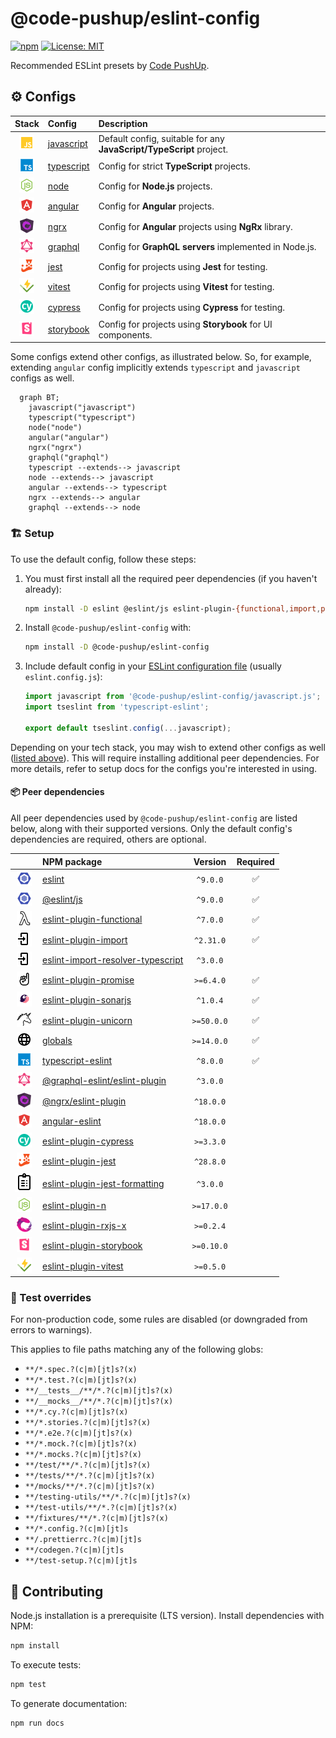 # @code-pushup/eslint-config

[![npm](https://img.shields.io/npm/v/%40code-pushup%2Feslint-config.svg)](https://www.npmjs.com/package/@code-pushup/eslint-config)
[![License: MIT](https://img.shields.io/badge/License-MIT-yellow.svg)](https://opensource.org/licenses/MIT)

Recommended ESLint presets by [Code PushUp](https://github.com/code-pushup/cli/tree/main/packages/cli).

<!-- begin autogenerated -->

## ⚙️ Configs

|                        Stack                        | Config                             | Description                                                         |
| :-------------------------------------------------: | :--------------------------------- | :------------------------------------------------------------------ |
| ![javascript](./docs/icons/material/javascript.png) | [javascript](./docs/javascript.md) | Default config, suitable for any **JavaScript/TypeScript** project. |
| ![typescript](./docs/icons/material/typescript.png) | [typescript](./docs/typescript.md) | Config for strict **TypeScript** projects.                          |
|     ![nodejs](./docs/icons/material/nodejs.png)     | [node](./docs/node.md)             | Config for **Node.js** projects.                                    |
|    ![angular](./docs/icons/material/angular.png)    | [angular](./docs/angular.md)       | Config for **Angular** projects.                                    |
|        ![ngrx](./docs/icons/other/ngrx.png)         | [ngrx](./docs/ngrx.md)             | Config for **Angular** projects using **NgRx** library.             |
|    ![graphql](./docs/icons/material/graphql.png)    | [graphql](./docs/graphql.md)       | Config for **GraphQL servers** implemented in Node.js.              |
|       ![jest](./docs/icons/material/jest.png)       | [jest](./docs/jest.md)             | Config for projects using **Jest** for testing.                     |
|     ![vitest](./docs/icons/material/vitest.png)     | [vitest](./docs/vitest.md)         | Config for projects using **Vitest** for testing.                   |
|    ![cypress](./docs/icons/material/cypress.png)    | [cypress](./docs/cypress.md)       | Config for projects using **Cypress** for testing.                  |
|  ![storybook](./docs/icons/material/storybook.png)  | [storybook](./docs/storybook.md)   | Config for projects using **Storybook** for UI components.          |

Some configs extend other configs, as illustrated below. So, for example, extending `angular` config implicitly extends `typescript` and `javascript` configs as well.

```mermaid
  graph BT;
    javascript("javascript")
    typescript("typescript")
    node("node")
    angular("angular")
    ngrx("ngrx")
    graphql("graphql")
    typescript --extends--> javascript
    node --extends--> javascript
    angular --extends--> typescript
    ngrx --extends--> angular
    graphql --extends--> node
```

### 🏗️ Setup

To use the default config, follow these steps:

1. You must first install all the required peer dependencies (if you haven't already):

   ```sh
   npm install -D eslint @eslint/js eslint-plugin-{functional,import,promise,sonarjs,unicorn} globals typescript-eslint
   ```

2. Install `@code-pushup/eslint-config` with:

   ```sh
   npm install -D @code-pushup/eslint-config
   ```

3. Include default config in your [ESLint configuration file](https://eslint.org/docs/latest/use/configure/configuration-files) (usually `eslint.config.js`):

   ```js
   import javascript from '@code-pushup/eslint-config/javascript.js';
   import tseslint from 'typescript-eslint';
   
   export default tseslint.config(...javascript);
   ```

Depending on your tech stack, you may wish to extend other configs as well ([listed above](#⚙️-configs)). This will require installing additional peer dependencies. For more details, refer to setup docs for the configs you're interested in using.

#### 📦 Peer dependencies

All peer dependencies used by `@code-pushup/eslint-config` are listed below, along with their supported versions. Only the default config's dependencies are required, others are optional.

|                                                     | NPM package                                                                                          |  Version   | Required |
| :-------------------------------------------------: | :--------------------------------------------------------------------------------------------------- | :--------: | :------: |
|     ![eslint](./docs/icons/material/eslint.png)     | [eslint](https://www.npmjs.com/package/eslint)                                                       |  `^9.0.0`  |    ✅     |
|     ![eslint](./docs/icons/material/eslint.png)     | [@eslint/js](https://www.npmjs.com/package/@eslint/js)                                               |  `^9.0.0`  |    ✅     |
|      ![lambda](./docs/icons/icons8/lambda.png)      | [eslint-plugin-functional](https://www.npmjs.com/package/eslint-plugin-functional)                   |  `^7.0.0`  |    ✅     |
|      ![import](./docs/icons/icons8/import.png)      | [eslint-plugin-import](https://www.npmjs.com/package/eslint-plugin-import)                           | `^2.31.0`  |    ✅     |
|      ![import](./docs/icons/icons8/import.png)      | [eslint-import-resolver-typescript](https://www.npmjs.com/package/eslint-import-resolver-typescript) |  `^3.0.0`  |          |
|     ![promise](./docs/icons/icons8/promise.png)     | [eslint-plugin-promise](https://www.npmjs.com/package/eslint-plugin-promise)                         | `>=6.4.0`  |    ✅     |
|       ![sonar](./docs/icons/other/sonar.png)        | [eslint-plugin-sonarjs](https://www.npmjs.com/package/eslint-plugin-sonarjs)                         |  `^1.0.4`  |    ✅     |
|     ![unicorn](./docs/icons/icons8/unicorn.png)     | [eslint-plugin-unicorn](https://www.npmjs.com/package/eslint-plugin-unicorn)                         | `>=50.0.0` |    ✅     |
|      ![global](./docs/icons/icons8/global.png)      | [globals](https://www.npmjs.com/package/globals)                                                     | `>=14.0.0` |    ✅     |
| ![typescript](./docs/icons/material/typescript.png) | [typescript-eslint](https://www.npmjs.com/package/typescript-eslint)                                 |  `^8.0.0`  |    ✅     |
|    ![graphql](./docs/icons/material/graphql.png)    | [@graphql-eslint/eslint-plugin](https://www.npmjs.com/package/@graphql-eslint/eslint-plugin)         |  `^3.0.0`  |          |
|        ![ngrx](./docs/icons/other/ngrx.png)         | [@ngrx/eslint-plugin](https://www.npmjs.com/package/@ngrx/eslint-plugin)                             | `^18.0.0`  |          |
|    ![angular](./docs/icons/material/angular.png)    | [angular-eslint](https://www.npmjs.com/package/angular-eslint)                                       | `^18.0.0`  |          |
|    ![cypress](./docs/icons/material/cypress.png)    | [eslint-plugin-cypress](https://www.npmjs.com/package/eslint-plugin-cypress)                         | `>=3.3.0`  |          |
|       ![jest](./docs/icons/material/jest.png)       | [eslint-plugin-jest](https://www.npmjs.com/package/eslint-plugin-jest)                               | `^28.8.0`  |          |
|        ![test](./docs/icons/icons8/test.png)        | [eslint-plugin-jest-formatting](https://www.npmjs.com/package/eslint-plugin-jest-formatting)         |  `^3.0.0`  |          |
|     ![nodejs](./docs/icons/material/nodejs.png)     | [eslint-plugin-n](https://www.npmjs.com/package/eslint-plugin-n)                                     | `>=17.0.0` |          |
|        ![rxjs](./docs/icons/other/rxjs.png)         | [eslint-plugin-rxjs-x](https://www.npmjs.com/package/eslint-plugin-rxjs-x)                           | `>=0.2.4`  |          |
|  ![storybook](./docs/icons/material/storybook.png)  | [eslint-plugin-storybook](https://www.npmjs.com/package/eslint-plugin-storybook)                     | `>=0.10.0` |          |
|     ![vitest](./docs/icons/material/vitest.png)     | [eslint-plugin-vitest](https://www.npmjs.com/package/eslint-plugin-vitest)                           | `>=0.5.0`  |          |

### 🧪 Test overrides

For non-production code, some rules are disabled (or downgraded from errors to warnings).

This applies to file paths matching any of the following globs:

- `**/*.spec.?(c|m)[jt]s?(x)`
- `**/*.test.?(c|m)[jt]s?(x)`
- `**/__tests__/**/*.?(c|m)[jt]s?(x)`
- `**/__mocks__/**/*.?(c|m)[jt]s?(x)`
- `**/*.cy.?(c|m)[jt]s?(x)`
- `**/*.stories.?(c|m)[jt]s?(x)`
- `**/*.e2e.?(c|m)[jt]s?(x)`
- `**/*.mock.?(c|m)[jt]s?(x)`
- `**/*.mocks.?(c|m)[jt]s?(x)`
- `**/test/**/*.?(c|m)[jt]s?(x)`
- `**/tests/**/*.?(c|m)[jt]s?(x)`
- `**/mocks/**/*.?(c|m)[jt]s?(x)`
- `**/testing-utils/**/*.?(c|m)[jt]s?(x)`
- `**/test-utils/**/*.?(c|m)[jt]s?(x)`
- `**/fixtures/**/*.?(c|m)[jt]s?(x)`
- `**/*.config.?(c|m)[jt]s`
- `**/.prettierrc.?(c|m)[jt]s`
- `**/codegen.?(c|m)[jt]s`
- `**/test-setup.?(c|m)[jt]s`

<!-- end autogenerated -->

## 🫴 Contributing

Node.js installation is a prerequisite (LTS version). Install dependencies with NPM:

```sh
npm install
```

To execute tests:

```sh
npm test
```

To generate documentation:

```sh
npm run docs
```
